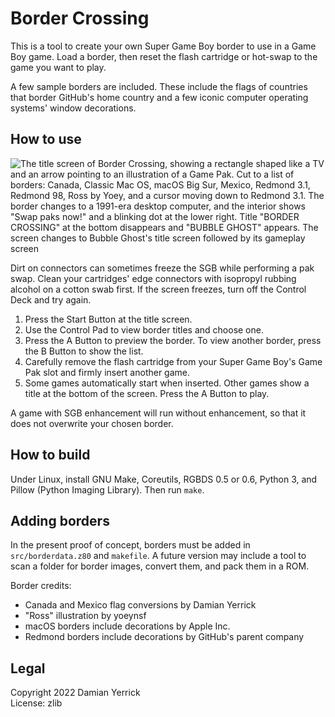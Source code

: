 Border Crossing
===============

This is a tool to create your own Super Game Boy border to use in a
Game Boy game.  Load a border, then reset the flash cartridge or
hot-swap to the game you want to play.

A few sample borders are included.  These include the flags of
countries that border GitHub's home country and a few iconic computer
operating systems' window decorations.

How to use
----------

![The title screen of Border Crossing, showing a rectangle shaped like a TV and an arrow pointing to an illustration of a Game Pak. Cut to a list of borders: Canada, Classic Mac OS, macOS Big Sur, Mexico, Redmond 3.1, Redmond 98, Ross by Yoey, and a cursor moving down to Redmond 3.1. The border changes to a 1991-era desktop computer, and the interior shows "Swap paks now!" and a blinking dot at the lower right. Title "BORDER CROSSING" at the bottom disappears and "BUBBLE GHOST" appears. The screen changes to Bubble Ghost's title screen followed by its gameplay screen](docs/SwapToBubbleGhost.gif)

Dirt on connectors can sometimes freeze the SGB while performing a
pak swap.  Clean your cartridges' edge connectors with isopropyl
rubbing alcohol on a cotton swab first.  If the screen freezes,
turn off the Control Deck and try again.

1. Press the Start Button at the title screen.
2. Use the Control Pad to view border titles and choose one.
3. Press the A Button to preview the border.  To view another border,
   press the B Button to show the list.
4. Carefully remove the flash cartridge from your Super Game Boy's
   Game Pak slot and firmly insert another game.
5. Some games automatically start when inserted.  Other games show a
   title at the bottom of the screen.  Press the A Button to play.

A game with SGB enhancement will run without enhancement, so that it
does not overwrite your chosen border.

How to build
------------

Under Linux, install GNU Make, Coreutils, RGBDS 0.5 or 0.6, Python 3,
and Pillow (Python Imaging Library).  Then run `make`.

Adding borders
--------------

In the present proof of concept, borders must be added in
`src/borderdata.z80` and `makefile`.  A future version may include a
tool to scan a folder for border images, convert them, and pack them
in a ROM.

Border credits:

- Canada and Mexico flag conversions by Damian Yerrick
- "Ross" illustration by yoeynsf
- macOS borders include decorations by Apple Inc.
- Redmond borders include decorations by GitHub's parent company

Legal
-----

Copyright 2022 Damian Yerrick  
License: zlib

